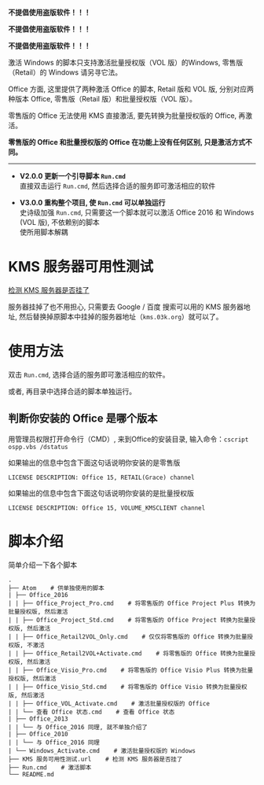 **不提倡使用盗版软件！！！**

**不提倡使用盗版软件！！！**

**不提倡使用盗版软件！！！**

激活 Windows 的脚本只支持激活批量授权版（VOL 版）的Windows, 零售版（Retail）的 Windows 请另寻它法。

Office 方面, 这里提供了两种激活 Office 的脚本, Retail 版和 VOL 版, 分别对应两种版本 Office, 零售版（Retail 版）和批量授权版（VOL 版）。

零售版的 Office 无法使用 KMS 直接激活, 要先转换为批量授权版的 Office, 再激活。

**零售版的 Office 和批量授权版的 Office 在功能上没有任何区别, 只是激活方式不同。**

---

- **V2.0.0 更新一个引导脚本 `Run.cmd`**  
  直接双击运行 `Run.cmd`, 然后选择合适的服务即可激活相应的软件

- **V3.0.0 重构整个项目, 使 `Run.cmd` 可以单独运行**  
  史诗级加强 `Run.cmd`, 只需要这一个脚本就可以激活 Office 2016 和 Windows (VOL 版), 不依赖别的脚本  
  使所用脚本解耦


# KMS 服务器可用性测试

[检测 KMS 服务器是否挂了](https://03k.org/go/kmscheck.php)

服务器挂掉了也不用担心, 只需要去 Google / 百度 搜索可以用的 KMS 服务器地址, 然后替换掉原脚本中挂掉的服务器地址（`kms.03k.org`）就可以了。

# 使用方法

双击 `Run.cmd`, 选择合适的服务即可激活相应的软件。

或者, 再目录中选择合适的脚本单独运行。

## 判断你安装的 Office 是哪个版本

用管理员权限打开命令行（CMD）, 来到Office的安装目录, 输入命令：`cscript ospp.vbs /dstatus `

如果输出的信息中包含下面这句话说明你安装的是零售版

```
LICENSE DESCRIPTION: Office 15, RETAIL(Grace) channel
```

如果输出的信息中包含下面这句话说明你安装的是批量授权版

```
LICENSE DESCRIPTION: Office 15, VOLUME_KMSCLIENT channel
```

# 脚本介绍

简单介绍一下各个脚本

```
.
├── Atom    # 供单独使用的脚本
| ├── Office_2016
| | ├── Office_Project_Pro.cmd    # 将零售版的 Office Project Plus 转换为批量授权版, 然后激活
| | ├── Office_Project_Std.cmd    # 将零售版的 Office Project 转换为批量授权版, 然后激活
| | ├── Office_Retail2VOL_Only.cmd    # 仅仅将零售版的 Office 转换为批量授权版, 不激活
| | ├── Office_Retail2VOL+Activate.cmd    # 将零售版的 Office 转换为批量授权版, 然后激活
| | ├── Office_Visio_Pro.cmd    # 将零售版的 Office Visio Plus 转换为批量授权版, 然后激活
| | ├── Office_Visio_Std.cmd    # 将零售版的 Office Visio 转换为批量授权版, 然后激活
| | ├── Office_VOL_Activate.cmd    # 激活批量授权版的 Office
| | └── 查看 Office 状态.cmd    # 查看 Office 状态
| ├── Office_2013
| | └── 与 Office_2016 同理, 就不单独介绍了
| ├── Office_2010
| | └── 与 Office_2016 同理
| └── Windows_Activate.cmd    # 激活批量授权版的 Windows
├── KMS 服务可用性测试.url    # 检测 KMS 服务器是否挂了
├── Run.cmd    # 激活脚本
└── README.md
```



